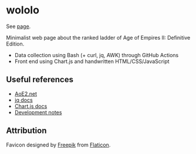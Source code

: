 # wololo

See [page](https://tlgs.github.io/wololo).

Minimalist web page about the ranked ladder of Age of Empires II: Definitive Edition.

- Data collection using Bash (+ curl, jq, AWK) through GitHub Actions
- Front end using Chart.js and handwritten HTML/CSS/JavaScript

## Useful references

- [AoE2.net](https://aoe2.net)
- [jq docs](https://stedolan.github.io/jq/manual/)
- [Chart.js docs](https://www.chartjs.org/docs/latest/)
- [Development notes](./NOTES.md)

## Attribution

Favicon designed by [Freepik](http://www.freepik.com/) from [Flaticon](https://www.flaticon.com/).
